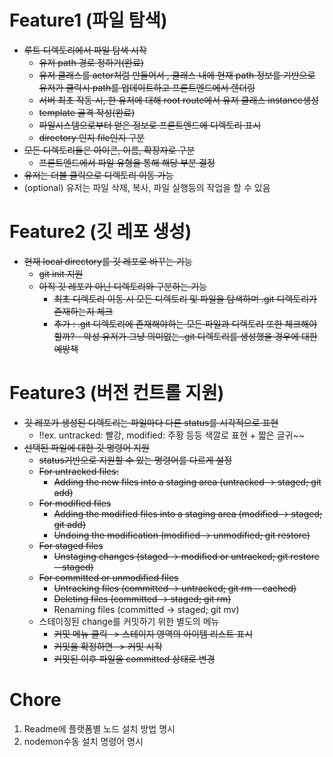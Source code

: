 # Feature1 (파일 탐색)

- ~~루트 디렉토리에서 파일 탐색 시작~~
  - ~~유저 path 경로 정하기(완료)~~
  - ~~유저 클래스를 actor처럼 만들어서 , 클래스 내에 현재 path 정보를 기반으로 유저가 클릭시 path를 업데이트하고 프론트엔드에서 렌더링~~
  - ~~서버 최초 작동 시, 한 유저에 대해 root route에서 유저 클래스 instance생성~~
  - ~~template 골격 작성(완료)~~
  - ~~파일시스템으로부터 얻은 정보로 프론트엔드에 디렉토리 표시~~
  - ~~directory 인지 file인지 구분~~
- ~~모든 디렉토리들은 아이콘, 이름, 확장자로 구분~~
  - ~~프론트엔드에서 파일 유형을 통해 해당 부분 결정~~
- ~~유저는 더블 클릭으로 디렉토리 이동 가능~~
- (optional) 유저는 파일 삭제, 복사, 파일 실행등의 작업을 할 수 있음

# Feature2 (깃 레포 생성)

- ~~현재 local directory를 깃 레포로 바꾸는 기능~~
  - ~~git init 지원~~
  - ~~아직 깃 레포가 아닌 디렉토리와 구분하는 기능~~
    - ~~최초 디렉토리 이동 시 모든 디렉토리 및 파일을 탐색하며 .git 디렉토리가 존재하는지 체크~~
    - ~~추가 : .git 디렉토리에 존재해야하는 모든 파일과 디렉토리 또한 체크해야할까? - 악성 유저가 그냥 의미없는 .git 디렉토리를 생성했을 경우에 대한 예방책~~

# Feature3 (버전 컨트롤 지원)

- ~~깃 레포가 생성된 디렉토리는 파일마다 다른 status를 시각적으로 표현~~
  - !!ex. untracked: 빨강, modified: 주황 등등 색깔로 표현 + 짧은 글귀~~
- ~~선택된 파일에 대한 깃 명령어 지원~~
  - ~~status기반으로 지원할 수 있는 명령어를 다르게 설정~~
  - ~~For untracked files:~~
    - ~~Adding the new files into a staging area (untracked -> staged; git add)~~
  - ~~For modified files~~
    - ~~Adding the modified files into a staging area (modified -> staged; git add)~~
    - ~~Undoing the modification (modified -> unmodified; git restore)~~
  - ~~For staged files~~
    - ~~Unstaging changes (staged -> modified or untracked; git restore --staged)~~
  - ~~For committed or unmodified files~~
    - ~~Untracking files (committed -> untracked; git rm --cached)~~
    - ~~Deleting files (committed -> staged; git rm)~~
    - Renaming files (committed -> staged; git mv)
  - 스테이징된 change를 커밋하기 위한 별도의 메뉴
    - ~~커밋 메뉴 클릭 -> 스테이지 영역의 아이템 리스트 표시~~
    - ~~커밋을 확정하면 -> 커밋 시작~~
    - ~~커밋된 이후 파일을 committed 상태로 변경~~

# Chore

1. Readme에 플랫폼별 노드 설치 방법 명시
2. nodemon수동 설치 명령어 명시
